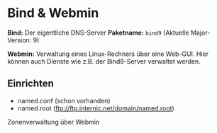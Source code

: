 # Bind & Webmin
**Bind:**
	Der eigentliche DNS-Server
	**Paketname:** `bind9` (Aktuelle Major-Version: 9)

**Webmin:**
	Verwaltung eines Linux-Rechners über eine Web-GUI. Hier können auch Dienste wie z.B. der Bind9-Server verwaltet werden.

## Einrichten
- named.conf (schon vorhanden)
- named.root (ftp://ftp.internic.net/domain/named.root)

Zonenverwaltung über Webmin



